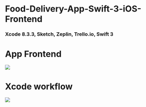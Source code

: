 # Food-Delivery-App-Swift-3-iOS-Frontend

<h3>Xcode 8.3.3, Sketch, Zeplin, Trello.io, Swift 3</h3>

# App Frontend
<img src="https://github.com/Li7GuiZhi/Food-Delivery-App-Swift-3-iOS-Frontend/blob/master/Mataam-workflow.png?raw=true" align="right/" style="max-width:100%;">

# Xcode workflow
<img src="https://github.com/Li7GuiZhi/Food-Delivery-App-Swift-3-iOS-Frontend/blob/master/App%20Frontend.png?raw=true" align="right/" style="max-width:100%;">
